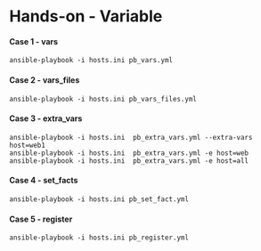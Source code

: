 # Hands-on - Variable

#### Case 1 - vars
```
ansible-playbook -i hosts.ini pb_vars.yml
```

#### Case 2 - vars_files
```
ansible-playbook -i hosts.ini pb_vars_files.yml
```

#### Case 3 - extra_vars
```
ansible-playbook -i hosts.ini  pb_extra_vars.yml --extra-vars host=web1
ansible-playbook -i hosts.ini  pb_extra_vars.yml -e host=web
ansible-playbook -i hosts.ini  pb_extra_vars.yml -e host=all
```

#### Case 4 - set_facts
```
ansible-playbook -i hosts.ini pb_set_fact.yml
```

#### Case 5 - register
```
ansible-playbook -i hosts.ini pb_register.yml
```